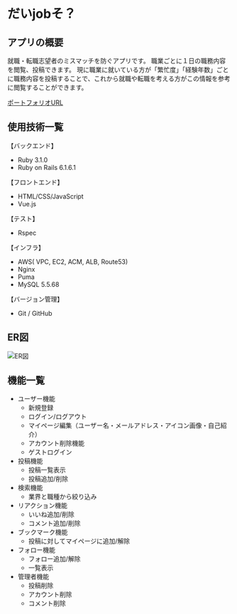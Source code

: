 # だいjobそ？

## アプリの概要
就職・転職志望者のミスマッチを防ぐアプリです。
職業ごとに１日の職務内容を閲覧、投稿できます。
現に職業に就いている方が「繁忙度」「経験年数」ごとに職務内容を投稿することで、これから就職や転職を考える方がこの情報を参考に閲覧することができます。

[ポートフォリオURL](https://daijobso.com "だいjobそ？")

## 使用技術一覧

【バックエンド】

- Ruby 3.1.0
- Ruby on Rails 6.1.6.1

【フロントエンド】

- HTML/CSS/JavaScript
- Vue.js

【テスト】

- Rspec

【インフラ】

- AWS( VPC, EC2, ACM, ALB, Route53)
- Nginx
- Puma
- MySQL 5.5.68

【バージョン管理】

- Git / GitHub

## ER図
![ER図](https://user-images.githubusercontent.com/78899768/186126606-ac1e998c-ff89-4a13-956e-f663a6799f9f.jpg)


## 機能一覧
- ユーザー機能
  - 新規登録
  - ログイン/ログアウト
  - マイページ編集（ユーザー名・メールアドレス・アイコン画像・自己紹介）
  - アカウント削除機能
  - ゲストログイン
- 投稿機能
  - 投稿一覧表示
  - 投稿追加/削除
- 検索機能
  - 業界と職種から絞り込み
- リアクション機能
  - いいね追加/削除
  - コメント追加/削除
- ブックマーク機能
  - 投稿に対してマイページに追加/解除
- フォロー機能
  - フォロー追加/解除
  - 一覧表示
- 管理者機能
  - 投稿削除
  - アカウント削除
  - コメント削除

